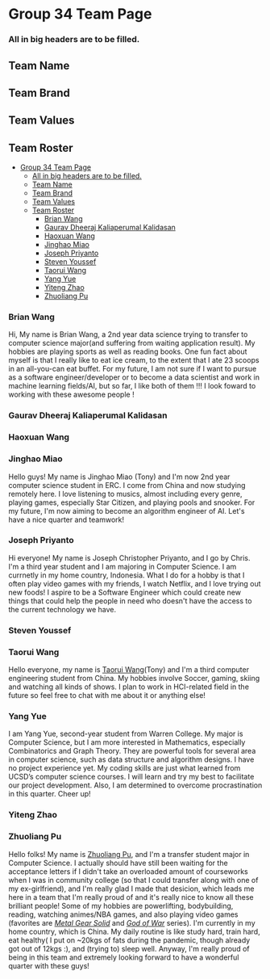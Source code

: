 # Group 34 Team Page

### All in big headers are to be filled.
## Team Name

## Team Brand
## Team Values

## Team Roster
- [Group 34 Team Page](#group-34-team-page)
    - [All in big headers are to be filled.](#all-in-big-headers-are-to-be-filled)
  - [Team Name](#team-name)
  - [Team Brand](#team-brand)
  - [Team Values](#team-values)
  - [Team Roster](#team-roster)
    - [Brian Wang](#brian-wang)
    - [Gaurav Dheeraj Kaliaperumal Kalidasan](#gaurav-dheeraj-kaliaperumal-kalidasan)
    - [Haoxuan Wang](#haoxuan-wang)
    - [Jinghao Miao](#jinghao-miao)
    - [Joseph Priyanto](#joseph-priyanto)
    - [Steven Youssef](#steven-youssef)
    - [Taorui Wang](#taorui-wang)
    - [Yang Yue](#yang-yue)
    - [Yiteng Zhao](#yiteng-zhao)
    - [Zhuoliang Pu](#zhuoliang-pu)
    


### Brian Wang
Hi, My name is Brian Wang, a 2nd year data science trying to transfer to computer science major(and suffering from waiting application result). My hobbies are playing sports as well as reading books. One fun fact about myself is that I really like to eat ice cream, to the extent that I ate 23 scoops in an all-you-can eat buffet. For my future, I am not sure if I want to pursue as a software engineer/developer or to become a data scientist and work in machine learning fields/AI, but so far, I like both of them !!! I look foward to working with these awesome people !
### Gaurav Dheeraj Kaliaperumal Kalidasan
### Haoxuan Wang  
### Jinghao Miao
Hello guys! My name is Jinghao Miao (Tony) and I'm now 2nd year computer science student in ERC. I come from China and now studying remotely here. I love listening to musics, almost including every genre, playing games, especially Star Citizen, and playing pools and snooker. For my future, I'm now aiming to become an algorithm engineer of AI. Let's have a nice quarter and teamwork!
### Joseph Priyanto
Hi everyone! My name is Joseph Christopher Priyanto, and I go by Chris. I'm a third year student and I am majoring in Computer Science. I am currnetly in my home country, Indonesia. What I do for a hobby is that I often play video games with my friends, I watch Netflix, and I love trying out new foods! I aspire to be a Software Engineer which could create new things that could help the people in need who doesn't have the access to the current technology we have.
### Steven Youssef
### Taorui Wang
Hello everyone, my name is [Taorui Wang](https://github.com/t2wang)(Tony) and I'm a third computer engineering student from China. My hobbies involve Soccer, gaming, skiing and watching all kinds of shows. I plan to work in HCI-related field in the future so feel free to chat with me about it or anything else!
### Yang Yue
I am Yang Yue, second-year student from Warren College. My major is Computer Science, but I am more interested in Mathematics, especially Combinatorics and Graph Theory. They are powerful tools for several area in computer science, such as data structure and algorithm designs. I have no project experience yet. My coding skills are just what learned from UCSD’s computer science courses. I will learn and try my best to facilitate our project development. Also, I am determined to overcome procrastination in this quarter. Cheer up!
### Yiteng Zhao
### Zhuoliang Pu 
Hello folks! My name is [Zhuoliang Pu](https://github.com/pzl233), and I'm a transfer student major in Computer Science. I actually should have still been waiting for the acceptance letters if I didn't take an overloaded amount of courseworks when I was in community college (so that I could transfer along with one of my ex-girlfriend), and I'm really glad I made that desicion, which leads me here in a team that I'm really proud of and it's really nice to know all these brilliant people! Some of my hobbies are powerlifting, bodybuilding, reading, watching animes/NBA games, and also playing video games (favorites are [<em>Metal Gear Solid</em>](https://en.wikipedia.org/wiki/Metal_Gear) and [<em> God of War</em>](https://en.wikipedia.org/wiki/God_of_War_(2018_video_game)) series). I'm currently in my home country, which is China. My daily routine is like study hard, train hard, eat healthy( I put on ~20kgs of fats during the pandemic, though already got out of 12kgs :), and (trying to) sleep well. Anyway, I'm really proud of being in this team and extremely looking forward to have a wonderful quarter with these guys!
